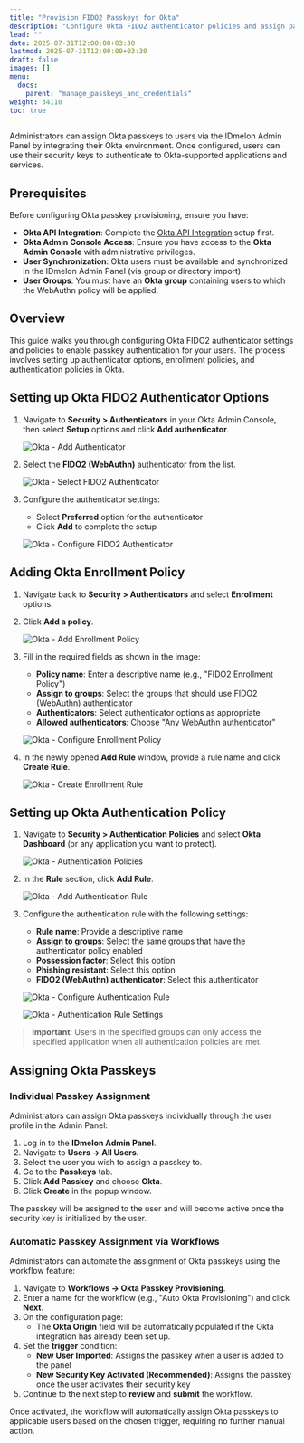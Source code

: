 ```yaml
---
title: "Provision FIDO2 Passkeys for Okta"
description: "Configure Okta FIDO2 authenticator policies and assign passkeys to users"
lead: ""
date: 2025-07-31T12:00:00+03:30
lastmod: 2025-07-31T12:00:00+03:30
draft: false
images: []
menu:
  docs:
    parent: "manage_passkeys_and_credentials"
weight: 34110
toc: true
---
```


Administrators can assign Okta passkeys to users via the IDmelon Admin Panel by integrating their Okta environment. Once configured, users can use their security keys to authenticate to Okta-supported applications and services.

## Prerequisites

Before configuring Okta passkey provisioning, ensure you have:

- **Okta API Integration**: Complete the [Okta API Integration](/docs/for_administrators/app_integrations/api_integrations/integrate_okta/) setup first.
- **Okta Admin Console Access**: Ensure you have access to the **Okta Admin Console** with administrative privileges.
- **User Synchronization**: Okta users must be available and synchronized in the IDmelon Admin Panel (via group or directory import).
- **User Groups**: You must have an **Okta group** containing users to which the WebAuthn policy will be applied.

## Overview

This guide walks you through configuring Okta FIDO2 authenticator settings and policies to enable passkey authentication for your users. The process involves setting up authenticator options, enrollment policies, and authentication policies in Okta.

## Setting up Okta FIDO2 Authenticator Options

1. Navigate to **Security > Authenticators** in your Okta Admin Console, then select **Setup** options and click **Add authenticator**.

   ![Okta - Add Authenticator](/images/vendor/provisioning/okta/03.png)

2. Select the **FIDO2 (WebAuthn)** authenticator from the list.

   ![Okta - Select FIDO2 Authenticator](/images/vendor/provisioning/okta/04.png)

3. Configure the authenticator settings:
   - Select **Preferred** option for the authenticator
   - Click **Add** to complete the setup

   ![Okta - Configure FIDO2 Authenticator](/images/vendor/provisioning/okta/05.png)

## Adding Okta Enrollment Policy

1. Navigate back to **Security > Authenticators** and select **Enrollment** options.
2. Click **Add a policy**.

   ![Okta - Add Enrollment Policy](/images/vendor/provisioning/okta/06.png)

3. Fill in the required fields as shown in the image:
   - **Policy name**: Enter a descriptive name (e.g., "FIDO2 Enrollment Policy")
   - **Assign to groups**: Select the groups that should use FIDO2 (WebAuthn) authenticator
   - **Authenticators**: Select authenticator options as appropriate
   - **Allowed authenticators**: Choose "Any WebAuthn authenticator"

   ![Okta - Configure Enrollment Policy](/images/vendor/provisioning/okta/07.png)

4. In the newly opened **Add Rule** window, provide a rule name and click **Create Rule**.

   ![Okta - Create Enrollment Rule](/images/vendor/provisioning/okta/08.png)

## Setting up Okta Authentication Policy

1. Navigate to **Security > Authentication Policies** and select **Okta Dashboard** (or any application you want to protect).

   ![Okta - Authentication Policies](/images/vendor/provisioning/okta/09.png)

2. In the **Rule** section, click **Add Rule**.

   ![Okta - Add Authentication Rule](/images/vendor/provisioning/okta/10.png)

3. Configure the authentication rule with the following settings:
   - **Rule name**: Provide a descriptive name
   - **Assign to groups**: Select the same groups that have the authenticator policy enabled
   - **Possession factor**: Select this option
   - **Phishing resistant**: Select this option
   - **FIDO2 (WebAuthn) authenticator**: Select this authenticator

   ![Okta - Configure Authentication Rule](/images/vendor/provisioning/okta/11.png)

   ![Okta - Authentication Rule Settings](/images/vendor/provisioning/okta/12.png)

> **Important**: Users in the specified groups can only access the specified application when all authentication policies are met.

## Assigning Okta Passkeys

### Individual Passkey Assignment

Administrators can assign Okta passkeys individually through the user profile in the Admin Panel:

1. Log in to the **IDmelon Admin Panel**.
2. Navigate to **Users → All Users**.
3. Select the user you wish to assign a passkey to.
4. Go to the **Passkeys** tab.
5. Click **Add Passkey** and choose **Okta**.
6. Click **Create** in the popup window.

The passkey will be assigned to the user and will become active once the security key is initialized by the user.

### Automatic Passkey Assignment via Workflows

Administrators can automate the assignment of Okta passkeys using the workflow feature:

1. Navigate to **Workflows → Okta Passkey Provisioning**.
2. Enter a name for the workflow (e.g., "Auto Okta Provisioning") and click **Next**.
3. On the configuration page:
   - The **Okta Origin** field will be automatically populated if the Okta integration has already been set up.
4. Set the **trigger** condition:
   - **New User Imported**: Assigns the passkey when a user is added to the panel
   - **New Security Key Activated (Recommended)**: Assigns the passkey once the user activates their security key
5. Continue to the next step to **review** and **submit** the workflow.

Once activated, the workflow will automatically assign Okta passkeys to applicable users based on the chosen trigger, requiring no further manual action.
